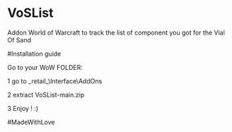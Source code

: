 # VoSList
Addon World of Warcraft to track the list of component you got for the Vial Of Sand

#Installation guide

Go to your WoW FOLDER:

1 go to \_retail\_\Interface\AddOns

2 extract VoSList-main.zip

3 Enjoy ! :)

#MadeWithLove
